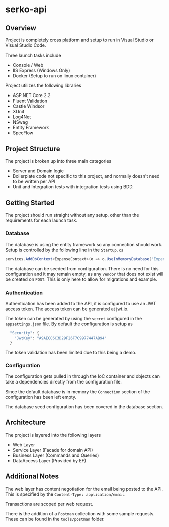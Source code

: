 # serko-api

## Overview

Project is completely cross platform and setup to run in Visual Studio or Visual Studio Code.

Three launch tasks include

- Console / Web
- IIS Express (Windows Only)
- Docker (Setup to run on linux container)

Project utilizes the following libraries

- ASP.NET Core 2.2
- Fluent Validation
- Castle Windsor
- XUnit
- Log4Net
- NSwag
- Entity Framework
- SpecFlow

## Project Structure

The project is broken up into three main categories

- Server and Domain logic
- Boilerplate code not specific to this project, and normally doesn't need to be written per API
- Unit and Integration tests with integration tests using BDD.

## Getting Started

The project should run straight without any setup, other than the requirements for each launch task.

### Database

The database is using the entity framework so any connection should work. Setup is controlled by the following line in the `Startup.cs`

```csharp
services.AddDbContext<ExpenseContext>(o => o.UseInMemoryDatabase("Expense"));
```

The database can be seeded from configuration. There is no need for this configuration and it may remain empty, as any `Vendor` that does not exist will be created on `POST`. This is only here to allow for migrations and example.

### Authentication

Authentication has been added to the API, it is configured to use an JWT access token. The access token can be generated at [jwt.io](https://jwt.io).

The token can be generated by using the `secret` configured in the `appsettings.json` file. By default the configuration is setup as

```js
  "Security": {
    "JwtKey": "A9AECC6C3D29F26F7C9977447AB94"
  }
```

The token validation has been limited due to this being a demo.

### Configuration

The configuration gets pulled in through the IoC container and objects can take a dependencies directly from the configuration file.

Since the default database is in memory the `Connection` section of the configuration has been left empty.

The database seed configuration has been covered in the database section.

## Architecture

The project is layered into the following layers

- Web Layer
- Service Layer (Facade for domain API)
- Business Layer (Commands and Queries)
- DataAccess Layer (Provided by EF)

## Additional Notes

The web layer has content negotiation for the email being posted to the API. This is specified by the `Content-Type: application/email`.

Transactions are scoped per web request.

There is the addition of a `Postman` collection with some sample requests. These can be found in the `tools/postman` folder.

